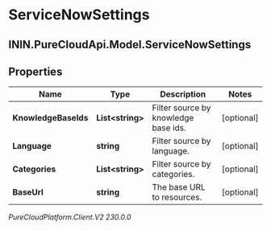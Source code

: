 # ServiceNowSettings

## ININ.PureCloudApi.Model.ServiceNowSettings

## Properties

|Name | Type | Description | Notes|
|------------ | ------------- | ------------- | -------------|
| **KnowledgeBaseIds** | **List&lt;string&gt;** | Filter source by knowledge base ids. | [optional] |
| **Language** | **string** | Filter source by language. | [optional] |
| **Categories** | **List&lt;string&gt;** | Filter source by categories. | [optional] |
| **BaseUrl** | **string** | The base URL to resources. | [optional] |



_PureCloudPlatform.Client.V2 230.0.0_
